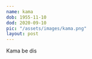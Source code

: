 ```yaml
---
name: kama
dob: 1955-11-10
dod: 2020-09-10
pic: "/assets/images/kama.png"
layout: post
---
```


Kama be dis

